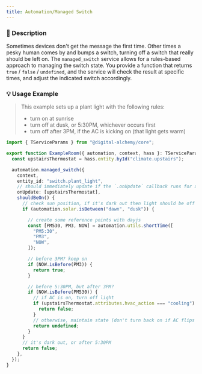 ```yaml
---
title: Automation/Managed Switch
---
```

### 📄 Description

Sometimes devices don't get the message the first time. Other times a pesky human comes by and bumps a switch, turning off a switch that really should be left on. The `managed_switch` service allows for a rules-based approach to managing the switch state. You provide a function that returns `true` / `false` / `undefined`, and the service will check the result at specific times, and adjust the indicated switch accordingly.

### 💡 Usage Example

> This example sets up a plant light with the following rules:
>
> - turn on at sunrise
> - turn off at dusk, or 5:30PM, whichever occurs first
> - turn off after 3PM, if the AC is kicking on (that light gets warm)

```typescript
import { TServiceParams } from "@digital-alchemy/core";

export function ExampleRoom({ automation, context, hass }: TServiceParams) {
  const upstairsThermostat = hass.entity.byId("climate.upstairs");

  automation.managed_switch({
    context,
    entity_id: "switch.plant_light",
    // should immediately update if the `.onUpdate` callback runs for anything in this array
    onUpdate: [upstairsThermostat],
    shouldBeOn() {
      // check sun position, if it's dark out then light should be off by default
      if (automation.solar.isBetween("dawn", "dusk")) {

        // create some reference points with dayjs
        const [PM530, PM3, NOW] = automation.utils.shortTime([
          "PM5:30",
          "PM3",
          "NOW",
        ]);

        // before 3PM? keep on
        if (NOW.isBefore(PM3)) {
          return true;
        }

        // before 5:30PM, but after 3PM?
        if (NOW.isBefore(PM530)) {
          // if AC is on, turn off light
          if (upstairsThermostat.attributes.hvac_action === "cooling") {
            return false;
          }
          // otherwise, maintain state (don't turn back on if AC flips off)
          return undefined;
        }
      }
      // it's dark out, or after 5:30PM
      return false;
    },
  });
}
```
